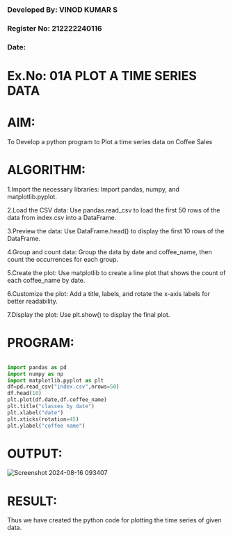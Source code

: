 ### Developed By: VINOD KUMAR S
### Register No: 212222240116
### Date:

# Ex.No: 01A PLOT A TIME SERIES DATA



# AIM:

To Develop a python program to Plot a time series data on Coffee Sales








# ALGORITHM:


 1.Import the necessary libraries: Import pandas, numpy, and matplotlib.pyplot.
 
 2.Load the CSV data: Use pandas.read_csv to load the first 50 rows of the data from index.csv into a DataFrame.
 
 3.Preview the data: Use DataFrame.head() to display the first 10 rows of the DataFrame.
 
 4.Group and count data: Group the data by date and coffee_name, then count the occurrences for each group.
 
 5.Create the plot: Use matplotlib to create a line plot that shows the count of each coffee_name by date.
 
 6.Customize the plot: Add a title, labels, and rotate the x-axis labels for better readability.
 
 7.Display the plot: Use plt.show() to display the final plot.








# PROGRAM:



```python

import pandas as pd
import numpy as np
import matplotlib.pyplot as plt
df=pd.read_csv("index.csv",nrows=50)
df.head(10)
plt.plot(df.date,df.coffee_name)
plt.title("classes by date")
plt.xlabel("date")
plt.xticks(rotation=45)
plt.ylabel("coffee name")

```







# OUTPUT:


![Screenshot 2024-08-16 093407](https://github.com/user-attachments/assets/f00d4b00-d8dc-434e-971b-3531dc889ebb)



# RESULT:
Thus we have created the python code for plotting the time series of given data.
